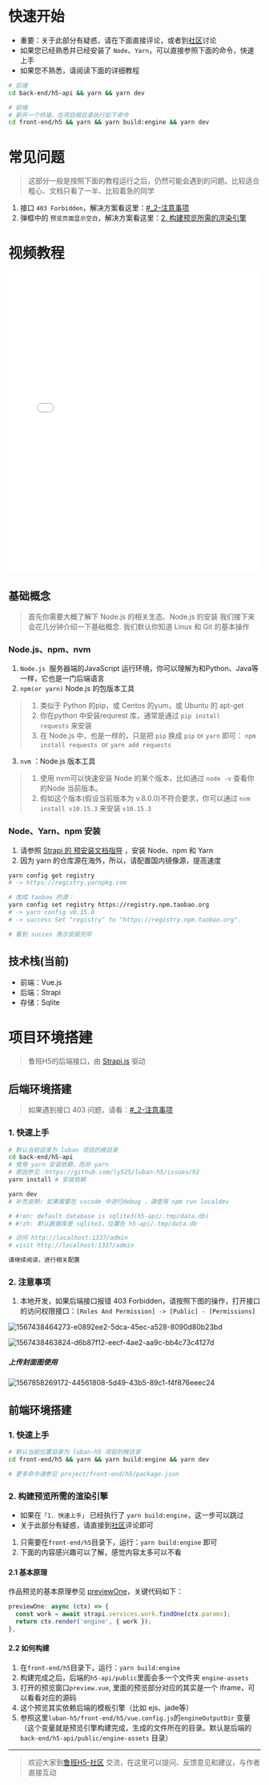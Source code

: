 # 快速开始
- 重要：关于此部分有疑惑，请在下面直接评论，或者到[社区](https://support.qq.com/products/93432/)讨论
- 如果您已经熟悉并已经安装了 `Node`、`Yarn`，可以直接参照下面的命令，快速上手
- 如果您不熟悉，请阅读下面的详细教程

```bash
# 后端
cd back-end/h5-api && yarn && yarn dev

# 前端
# 新开一个终端，在项目根目录执行如下命令
cd front-end/h5 && yarn && yarn build:engine && yarn dev
```

# 常见问题
> 这部分一般是按照下面的教程运行之后，仍然可能会遇到的问题。比较适合粗心、文档只看了一半、比较着急的同学

1. 接口 `403 Forbidden`，解决方案看这里：[#_2-注意事项](#_2-注意事项)
2. 弹框中的 `预览页面显示空白`，解决方案看这里：[2. 构建预览所需的渲染引擎](#_2-构建预览所需的渲染引擎)


# 视频教程
<iframe src="//player.bilibili.com/player.html?aid=76827615&cid=131403430&page=1" scrolling="no" border="0" frameborder="no" framespacing="0" allowfullscreen="true" width="100%" height="600"> </iframe>

## 基础概念
> 首先你需要大概了解下 Node.js 的相关生态、Node.js 的安装
我们接下来会花几分钟介绍一下基础概念. 我们默认你知道 Linux 和 Git 的基本操作
### Node.js、npm、nvm

1. `Node.js` 
 服务器端的JavaScript 运行环境，你可以理解为和Python、Java等一样，它也是一门后端语言
1. `npm(or yarn)` Node.js 的包版本工具
> 1. 类似于 Python 的pip，或 Centos 的yum，或 Ubuntu 的 apt-get
> 1. 你在python 中安装requrest 库，通常是通过 `pip install requests` 来安装
> 1. 在 Node.js 中，也是一样的，只是把 `pip` 换成 `pip` or `yarn` 即可： `npm install requests`  or `yarn add requests` 


3. `nvm` ：Node.js 版本工具
> 1. 使用 nvm可以快速安装 Node 的某个版本，比如通过 `node -v` 查看你的Node 当前版本。
> 1. 假如这个版本(假设当前版本为 v.8.0.0)不符合要求，你可以通过 `nvm install v10.15.3` 来安装 `v10.15.3` 


### Node、Yarn、npm 安装

1. 请参照 [Strapi 的 预安装文档指导](https://strapi.io/documentation/3.0.0-beta.x/getting-started/install-requirements.html#installation-requirements) ，安装 Node、npm 和 Yarn
1. 因为 yarn 的仓库源在海外，所以，请配置国内镜像源，提高速度

```bash
yarn config get registry
# -> https://registry.yarnpkg.com

# 改成 taobao 的源：
yarn config set registry https://registry.npm.taobao.org
# -> yarn config v0.15.0
# -> success Set "registry" to "https://registry.npm.taobao.org".

# 看到 succes 表示安装完毕
```

## 技术栈(当前)
- 前端：Vue.js
- 后端：Strapi
- 存储：Sqlite

# 项目环境搭建
> 鲁班H5的后端接口，由 [Strapi.js](https://github.com/strapi/strapi/) 驱动

## 后端环境搭建
> 如果遇到接口 403 问题，请看：[#_2-注意事项](#_2-注意事项)
### 1. 快速上手

```bash
# 默认当前目录为 luban 项目的根目录
cd back-end/h5-api
# 使用 yarn 安装依赖，而非 yarn
# 原因参见：https://github.com/ly525/luban-h5/issues/92
yarn install # 安装依赖

yarn dev
# 补充说明: 如果需要在 vscode 中进行debug ，请使用 npm run localdev

# #!en: default database is sqlite3(h5-api/.tmp/data.db)
# #!zh: 默认数据库是 sqlite3，位置在 h5-api/.tmp/data.db

# 访问 http://localhost:1337/admin
# visit http://localhost:1337/admin

请继续阅读，进行相关配置
```

### 2. 注意事项

1. 本地开发，如果后端接口报错 403 Forbidden，请按照下图的操作，打开接口的访问权限接口：`[Roles And Permission] -> [Public] - [Permissions]`

![1567438464273-e0892ee2-5dca-45ec-a528-8090d80b23bd](https://user-images.githubusercontent.com/12668546/65381949-32addd00-dd2e-11e9-967a-e313dc6fca89.png)

![1567438463824-d6b87f12-eecf-4ae2-aa9c-bb4c73c4127d](https://user-images.githubusercontent.com/12668546/65381950-32addd00-dd2e-11e9-859a-dbec0941dc5a.png)

##### 上传封面图使用
![1567858269172-44561808-5d49-43b5-89c1-f4f876eeec24](https://user-images.githubusercontent.com/12668546/65381948-32154680-dd2e-11e9-95ea-589f808ce095.png)


## 前端环境搭建
### 1. 快速上手

```bash
# 默认当前位置目录为 luban-h5 项目的根目录
cd front-end/h5 && yarn && yarn build:engine && yarn dev

# 更多命令请参见 project/front-end/h5/package.json
```

### 2. 构建预览所需的渲染引擎
- 如果在`「1. 快速上手」` 已经执行了 `yarn build:engine`，这一步可以跳过
- 关于此部分有疑惑，请直接到[社区](https://support.qq.com/products/93432/)评论即可

1. 只需要在`front-end/h5`目录下，运行：`yarn build:engine` 即可
2. 下面的内容感兴趣可以了解，感觉内容太多可以不看

#### 2.1 基本原理
作品预览的基本原理参见 [previewOne](https://github.com/ly525/luban-h5/blob/bd486ce16fc24bfd7030fc51857a579776e12e68/back-end/h5-api/api/work/controllers/Work.js#L12)，关键代码如下：

```js
previewOne: async (ctx) => {
  const work = await strapi.services.work.findOne(ctx.params);
  return ctx.render('engine', { work });
},
```

#### 2.2 如何构建
1. 在`front-end/h5`目录下，运行：`yarn build:engine`
2. 构建完成之后，后端的`h5-api/public`里面会多一个文件夹 `engine-assets`
3. 打开的预览窗口`preview.vue`, 里面的预览部分对应的其实是一个 iframe，可以看看对应的源码
4. 这个预览其实依赖后端的模板引擎（比如 ejs、jade等）
5. 参照这里`luban-h5/front-end/h5/vue.config.js`的`engineOutputDir` 变量（这个变量就是预览引擎构建完成，生成的文件所在的目录。默认是后端的 `back-end/h5-api/public/engine-assets` 目录）


---
> 欢迎大家到[鲁班H5-社区](https://support.qq.com/products/93432/) 交流，在这里可以提问、反馈意见和建议，与作者直接互动


<Vssue issueId="6" />